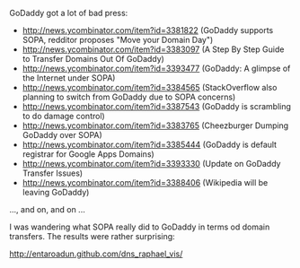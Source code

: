 GoDaddy got a lot of bad press:

* http://news.ycombinator.com/item?id=3381822 (GoDaddy supports SOPA, redditor proposes "Move your Domain Day")
* http://news.ycombinator.com/item?id=3383097 (A Step By Step Guide to Transfer Domains Out Of GoDaddy)
* http://news.ycombinator.com/item?id=3393477 (GoDaddy: A glimpse of the Internet under SOPA)
* http://news.ycombinator.com/item?id=3384565 (StackOverflow also planning to switch from GoDaddy due to SOPA concerns)
* http://news.ycombinator.com/item?id=3387543 (GoDaddy is scrambling to do damage control)
* http://news.ycombinator.com/item?id=3383765 (Cheezburger Dumping GoDaddy over SOPA)
* http://news.ycombinator.com/item?id=3385444 (GoDaddy is default registrar for Google Apps Domains)
* http://news.ycombinator.com/item?id=3393330 (Update on GoDaddy Transfer Issues)
* http://news.ycombinator.com/item?id=3388406 (Wikipedia will be leaving GoDaddy)

..., and on, and on ...

I was wandering what SOPA really did to GoDaddy in terms od domain transfers. 
The results were rather surprising: 

http://entaroadun.github.com/dns_raphael_vis/
